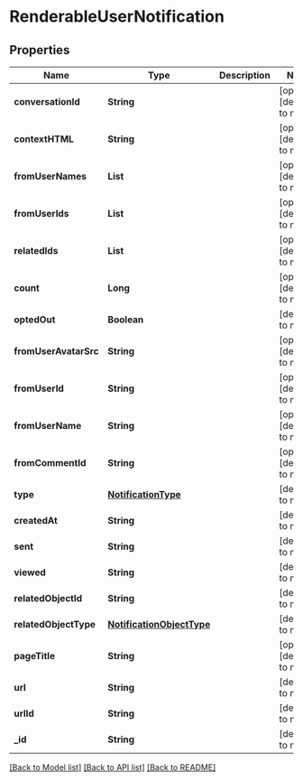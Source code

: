 # RenderableUserNotification
## Properties

| Name | Type | Description | Notes |
|------------ | ------------- | ------------- | -------------|
| **conversationId** | **String** |  | [optional] [default to null] |
| **contextHTML** | **String** |  | [optional] [default to null] |
| **fromUserNames** | **List** |  | [optional] [default to null] |
| **fromUserIds** | **List** |  | [optional] [default to null] |
| **relatedIds** | **List** |  | [optional] [default to null] |
| **count** | **Long** |  | [optional] [default to null] |
| **optedOut** | **Boolean** |  | [default to null] |
| **fromUserAvatarSrc** | **String** |  | [optional] [default to null] |
| **fromUserId** | **String** |  | [optional] [default to null] |
| **fromUserName** | **String** |  | [optional] [default to null] |
| **fromCommentId** | **String** |  | [optional] [default to null] |
| **type** | [**NotificationType**](NotificationType.md) |  | [default to null] |
| **createdAt** | **String** |  | [default to null] |
| **sent** | **String** |  | [default to null] |
| **viewed** | **String** |  | [default to null] |
| **relatedObjectId** | **String** |  | [default to null] |
| **relatedObjectType** | [**NotificationObjectType**](NotificationObjectType.md) |  | [default to null] |
| **pageTitle** | **String** |  | [optional] [default to null] |
| **url** | **String** |  | [default to null] |
| **urlId** | **String** |  | [default to null] |
| **\_id** | **String** |  | [default to null] |

[[Back to Model list]](../README.md#documentation-for-models) [[Back to API list]](../README.md#documentation-for-api-endpoints) [[Back to README]](../README.md)

